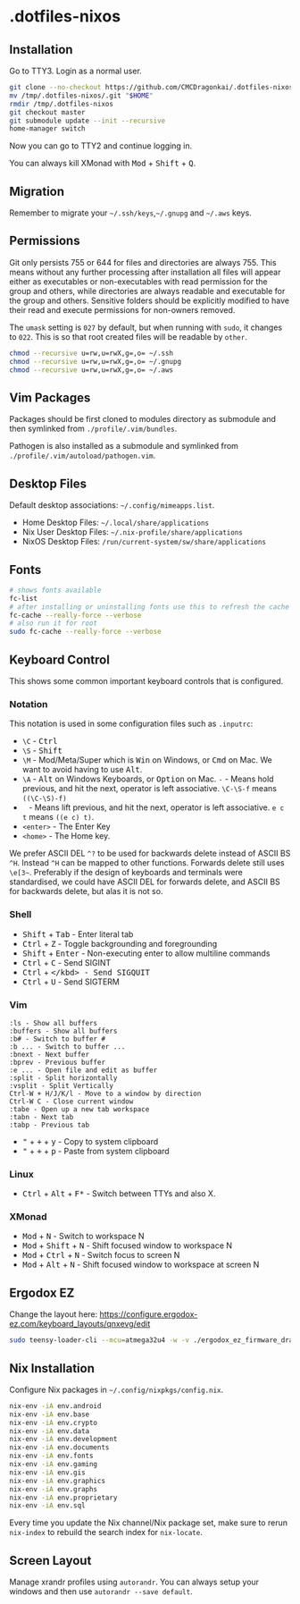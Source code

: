 # .dotfiles-nixos

## Installation

Go to TTY3. Login as a normal user.

```sh
git clone --no-checkout https://github.com/CMCDragonkai/.dotfiles-nixos /tmp/.dotfiles-nixos
mv /tmp/.dotfiles-nixos/.git "$HOME"
rmdir /tmp/.dotfiles-nixos
git checkout master
git submodule update --init --recursive
home-manager switch
```

Now you can go to TTY2 and continue logging in.

You can always kill XMonad with <kbd>Mod</kbd> + <kbd>Shift</kbd> + <kbd>Q</kbd>.

## Migration

Remember to migrate your `~/.ssh/keys`,`~/.gnupg` and `~/.aws` keys.

## Permissions

Git only persists 755 or 644 for files and directories are always 755. This means without any further processing after installation all files will appear either as executables or non-executables with read permission for the group and others, while directories are always readable and executable for the group and others. Sensitive folders should be explicitly modified to have their read and execute permissions for non-owners removed.

The `umask` setting is `027` by default, but when running with `sudo`, it changes to `022`. This is so that root created files will be readable by `other`.

```sh
chmod --recursive u=rw,u=rwX,g=,o= ~/.ssh
chmod --recursive u=rw,u=rwX,g=,o= ~/.gnupg
chmod --recursive u=rw,u=rwX,g=,o= ~/.aws
```

## Vim Packages

Packages should be first cloned to modules directory as submodule and then symlinked from `./profile/.vim/bundles`.

Pathogen is also installed as a submodule and symlinked from `./profile/.vim/autoload/pathogen.vim`.

## Desktop Files

Default desktop associations: `~/.config/mimeapps.list`.

* Home Desktop Files: `~/.local/share/applications`
* Nix User Desktop Files: `~/.nix-profile/share/applications`
* NixOS Desktop Files: `/run/current-system/sw/share/applications`

## Fonts

```sh
# shows fonts available
fc-list
# after installing or uninstalling fonts use this to refresh the cache
fc-cache --really-force --verbose
# also run it for root
sudo fc-cache --really-force --verbose
```

## Keyboard Control

This shows some common important keyboard controls that is configured.

### Notation

This notation is used in some configuration files such as `.inputrc`:

* `\C` - <kbd>Ctrl</kbd>
* `\S` - <kbd>Shift</kbd>
* `\M` - Mod/Meta/Super which is <kbd>Win</kbd> on Windows, or <kbd>Cmd</kbd> on Mac. We want to avoid having to use <kbd>Alt</kbd>.
* `\A` - <kbd>Alt</kbd> on Windows Keyboards, or <kbd>Option</kbd> on Mac.
 `-` - Means hold previous, and hit the next, operator is left associative. `\C-\S-f` means `((\C-\S)-f)`
* ` ` - Means lift previous, and hit the next, operator is left associative. `e c t` means `((e c) t)`.
* `<enter>` - The Enter Key
* `<home>` - The Home key.

We prefer ASCII DEL `^?` to be used for backwards delete instead of ASCII BS `^H`. Instead `^H` can be mapped to other functions. Forwards delete still uses `\e[3~`. Preferably if the design of keyboards and terminals were standardised, we could have ASCII DEL for forwards delete, and ASCII BS for backwards delete, but alas it is not so.

### Shell

* <kbd>Shift</kbd> + <kbd>Tab</kbd> - Enter literal tab
* <kbd>Ctrl</kbd> + <kbd>Z</kbd> - Toggle backgrounding and foregrounding
* <kbd>Shift</kbd> + <kbd>Enter</kbd> - Non-executing enter to allow multiline commands
* <kbd>Ctrl</kbd> + <kbd>C</kbd> - Send SIGINT
* <kbd>Ctrl</kbd> + <kbd>\</kbd> - Send SIGQUIT
* <kbd>Ctrl</kbd> + <kbd>U</kbd> - Send SIGTERM

### Vim

```
:ls - Show all buffers
:buffers - Show all buffers
:b# - Switch to buffer #
:b ... - Switch to buffer ...
:bnext - Next buffer
:bprev - Previous buffer
:e ... - Open file and edit as buffer
:split - Split horizontally
:vsplit - Split Vertically
Ctrl-W + H/J/K/l - Move to a window by direction
Ctrl-W C - Close current window
:tabe - Open up a new tab workspace
:tabn - Next tab
:tabp - Previous tab
```

* <kbd>"</kbd> + <kbd>+</kbd> + <kbd>y</kbd> - Copy to system clipboard
* <kbd>"</kbd> + <kbd>+</kbd> + <kbd>p</kbd> - Paste from system clipboard

### Linux

* <kbd>Ctrl</kbd> + <kbd>Alt</kbd> + <kbd>F*</kbd> - Switch between TTYs and also X.

### XMonad

* <kbd>Mod</kbd> + <kbd>N</kbd> - Switch to workspace N
* <kbd>Mod</kbd> + <kbd>Shift</kbd> + <kbd>N</kbd> - Shift focused window to workspace N
* <kbd>Mod</kbd> + <kbd>Ctrl</kbd> + <kbd>N</kbd> - Switch focus to screen N
* <kbd>Mod</kbd> + <kbd>Alt</kbd> + <kbd>N</kbd> - Shift focused window to workspace at screen N

## Ergodox EZ

Change the layout here: https://configure.ergodox-ez.com/keyboard_layouts/qnxevg/edit

```sh
sudo teensy-loader-cli --mcu=atmega32u4 -w -v ./ergodox_ez_firmware_dragonflare_qnxevg.hex
```

## Nix Installation

Configure Nix packages in `~/.config/nixpkgs/config.nix`.

```sh
nix-env -iA env.android
nix-env -iA env.base
nix-env -iA env.crypto
nix-env -iA env.data
nix-env -iA env.development
nix-env -iA env.documents
nix-env -iA env.fonts
nix-env -iA env.gaming
nix-env -iA env.gis
nix-env -iA env.graphics
nix-env -iA env.graphs
nix-env -iA env.proprietary
nix-env -iA env.sql
```

Every time you update the Nix channel/Nix package set, make sure to rerun `nix-index` to rebuild the search index for `nix-locate`.

## Screen Layout

Manage xrandr profiles using `autorandr`. You can always setup your windows and then use `autorandr --save default`.

